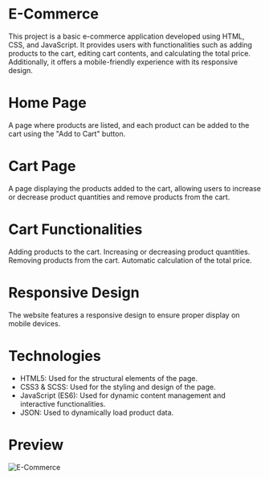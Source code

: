 # E-Commerce
This project is a basic e-commerce application developed using HTML, CSS, and JavaScript. It provides users with functionalities such as adding products to the cart, editing cart contents, and calculating the total price. Additionally, it offers a mobile-friendly experience with its responsive design.

# Home Page
A page where products are listed, and each product can be added to the cart using the "Add to Cart" button.
# Cart Page
A page displaying the products added to the cart, allowing users to increase or decrease product quantities and remove products from the cart.
# Cart Functionalities
Adding products to the cart.
Increasing or decreasing product quantities.
Removing products from the cart.
Automatic calculation of the total price.
# Responsive Design
The website features a responsive design to ensure proper display on mobile devices.
# Technologies
- HTML5: Used for the structural elements of the page.
- CSS3 & SCSS: Used for the styling and design of the page.
- JavaScript (ES6): Used for dynamic content management and interactive functionalities.
- JSON: Used to dynamically load product data.

# Preview
![E-Commerce](https://github.com/user-attachments/assets/b9b63ada-acd7-42ee-b954-087d362bb4d1)
